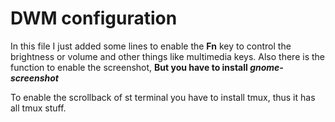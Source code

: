# DWM configuration

In this file I just added some lines to enable the **Fn** key to control the brightness or volume and other things like multimedia keys. Also there is the function to enable the screenshot, **But you have to install _gnome-screenshot_**

To enable the scrollback of st terminal you have to install tmux, thus it has all tmux stuff.
